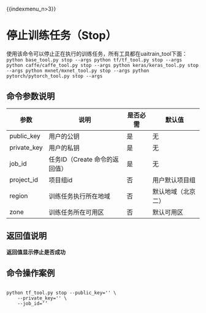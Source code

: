 {{indexmenu_n>3}}

# 停止训练任务（Stop）
使用该命令可以停止正在执行的训练任务，所有工具都在uaitrain\_tool下面：
<code>
python base_tool.py stop --args
python tf/tf_tool.py stop --args
python caffe/caffe_tool.py stop --args
python keras/keras_tool.py stop --args
python mxnet/mxnet_tool.py stop --args
python pytorch/pytorch_tool.py stop --args
</code>

## 命令参数说明

| 参数 | 说明 | 是否必需 | 默认值 |
| ---- | ---- | -------- | ------ |
| public\_key         | 用户的公钥                                              | 是              |        无     |
| private\_key        | 用户的私钥                                              | 是              |        无     |
| job\_id                | 任务ID（Create 命令的返回值）                 | 是              |      无      |
| project\_id         | 项目组id                                                  | 否               |        用户默认项目组   |
| region               | 训练任务执行所在地域                                 | 否               |        默认地域（北京二）   |
| zone                 | 训练任务所在可用区                                    | 否              |        默认可用区  |

## 返回值说明
**返回值显示停止是否成功**

## 命令操作案例
<code>
python tf_tool.py stop --public_key='<PUB_KEY>' \
    --private_key='<PRI_KEY>' \
    --job_id=’<JOB_ID>’
</code>

